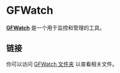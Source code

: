 # GFWatch

**[GFWatch](https://gfwatch.org/)** 是一个用于监控和管理的工具。

## 链接

你可以访问 [GFWatch 文件夹](https://drive.google.com/drive/folders/1911y0-rLfTjrcoDdgKLhMj4c8rqd0Iyd) 以查看相关文件。
